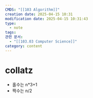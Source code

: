 ```yaml
---
CMDS: "[[103 Algorithm]]"
creation date: 2025-04-15 10:31
modification date: 2025-04-15 10:31:43
type:
  - note
tags: 
관련 문서:
  - "[[103.03 Computer Science]]"
category: content
---
```


# collatz
- 홀수는 n\*3+1
- 짝수는 n/2